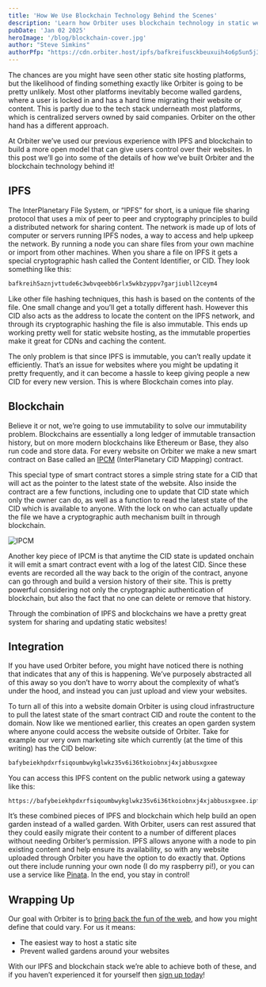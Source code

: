 ```yaml
---
title: 'How We Use Blockchain Technology Behind the Scenes'
description: 'Learn how Orbiter uses blockchain technology in static website hositng to prevent walled gardens'
pubDate: 'Jan 02 2025'
heroImage: '/blog/blockchain-cover.jpg'
author: "Steve Simkins"
authorPfp: "https://cdn.orbiter.host/ipfs/bafkreifusckbeuxuih4o6p5un5j34selfg3uvt6ltqwbv4glsigekdx7lq"
---
```


The chances are you might have seen other static site hosting platforms, but the likelihood of finding something exactly like Orbiter is going to be pretty unlikely. Most other platforms inevitably become walled gardens, where a user is locked in and has a hard time migrating their website or content. This is partly due to the tech stack underneath most platforms, which is centralized servers owned by said companies. Orbiter on the other hand has a different approach.

At Orbiter we’ve used our previous experience with IPFS and blockchain to build a more open model that can give users control over their websites. In this post we’ll go into some of the details of how we’ve built Orbiter and the blockchain technology behind it!

## IPFS

The InterPlanetary File System, or “IPFS” for short, is a unique file sharing protocol that uses a mix of peer to peer and cryptography principles to build a distributed network for sharing content. The network is made up of lots of computer or servers running IPFS nodes,  a way to access and help upkeep the network. By running a node you can share files from your own machine or import from other machines. When you share a file on IPFS it gets a special cryptographic hash called the Content Identifier, or CID. They look something like this:

```jsx
bafkreih5aznjvttude6c3wbvqeebb6rlx5wkbzyppv7garjiubll2ceym4
```

Like other file hashing techniques, this hash is based on the contents of the file. One small change and you’ll get a totally different hash. However this CID also acts as the address to locate the content on the IPFS network, and through its cryptographic hashing the file is also immutable. This ends up working pretty well for static website hosting, as the immutable properties make it great for CDNs and caching the content.

The only problem is that since IPFS is immutable, you can’t really update it efficiently. That’s an issue for websites where you might be updating it pretty frequently, and it can become a hassle to keep giving people a new CID for every new version. This is where Blockchain comes into play.

## Blockchain

Believe it or not, we’re going to use immutability to solve our immutability problem. Blockchains are essentially a long ledger of immutable transaction history, but on more modern blockchains like Ethereum or Base, they also run code and store data. For every website on Orbiter we make a new smart contract on Base called an [IPCM](https://ipcm.dev) (InterPlanetary CID Mapping) contract.

This special type of smart contract stores a simple string state for a CID that will act as the pointer to the latest state of the website. Also inside the contract are a few functions, including one to update that CID state which only the owner can do, as well as a function to read the latest state of the CID which is available to anyone. With the lock on who can actually update the file we have a cryptographic auth mechanism built in through blockchain.

![IPCM](https://cdn.orbiter.host/ipfs/bafkreigpjwojh5opfntb6yg7tvnmusil2lt6oqomfnthpjhurreutz64be)

Another key piece of IPCM is that anytime the CID state is updated onchain it will emit a smart contract event with a log of the latest CID. Since these events are recorded all the way back to the origin of the contract, anyone can go through and build a version history of their site. This is pretty powerful considering not only the cryptographic authentication of blockchain, but also the fact that no one can delete or remove that history.

Through the combination of IPFS and blockchains we have a pretty great system for sharing and updating static websites!

## Integration

If you have used Orbiter before, you might have noticed there is nothing that indicates that any of this is happening. We’ve purposely abstracted all of this away so you don’t have to worry about the complexity of what’s under the hood, and instead you can just upload and view your websites.

To turn all of this into a website domain Orbiter is using cloud infrastructure to pull the latest state of the smart contract CID and route the content to the domain. Now like we mentioned earlier, this creates an open garden system where anyone could access the website outside of Orbiter. Take for example our very own marketing site which currently (at the time of this writing) has the CID below:

```jsx
bafybeiekhpdxrfsiqoumbwykglwkz35v6i36tkoiobnxj4xjabbusxgxee
```

You can access this IPFS content on the public network using a gateway like this:

```
https://bafybeiekhpdxrfsiqoumbwykglwkz35v6i36tkoiobnxj4xjabbusxgxee.ipfs.dweb.link
```

It’s these combined pieces of IPFS and blockchain which help build an open garden instead of a walled garden. With Orbiter, users can rest assured that they could easily migrate their content to a number of different places without needing Orbiter’s permission. IPFS allows anyone with a node to pin existing content and help ensure its availability, so with any website uploaded through Orbiter you have the option to do exactly that. Options out there include running your own node (I do my raspberry pi!), or you can use a service like [Pinata](https://pinata.cloud). In the end, you stay in control!

## Wrapping Up

Our goal with Orbiter is to [bring back the fun of the web](https://orbiter.host/blog/the-static-website-manifesto/), and how you might define that could vary. For us it means:

- The easiest way to host a static site
- Prevent walled gardens around your websites

With our IPFS and blockchain stack we’re able to achieve both of these, and if you haven’t experienced it for yourself then [sign up today](https://app.orbiter.host)!
